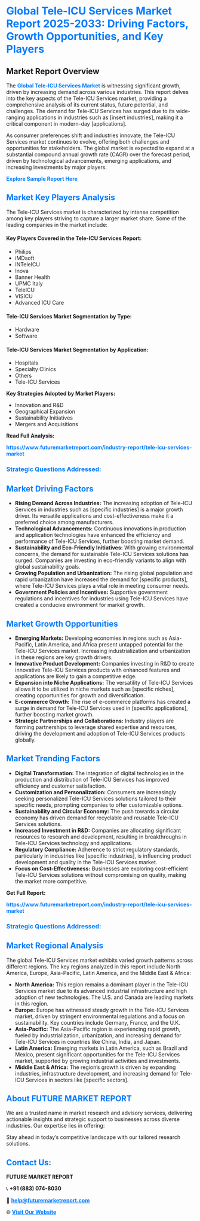 <h1 style="color: #007BFF;">Global Tele-ICU Services Market Report 2025-2033: Driving Factors, Growth Opportunities, and Key Players</h1>

<section id="overview">
<h2>Market Report Overview</h2>
<p>The <a href="https://www.futuremarketreport.com/industry-report/tele-icu-services-market" style="color: #007BFF; text-decoration: none;"><strong>Global Tele-ICU Services Market</strong></a> is witnessing significant growth, driven by increasing demand across various industries. This report delves into the key aspects of the Tele-ICU Services market, providing a comprehensive analysis of its current status, future potential, and challenges. The demand for Tele-ICU Services has surged due to its wide-ranging applications in industries such as [insert industries], making it a critical component in modern-day [applications].</p>
<p>As consumer preferences shift and industries innovate, the Tele-ICU Services market continues to evolve, offering both challenges and opportunities for stakeholders. The global market is expected to expand at a substantial compound annual growth rate (CAGR) over the forecast period, driven by technological advancements, emerging applications, and increasing investments by major players.</p>
</section>

<section id="overview">
<p><a href="https://www.futuremarketreport.com/request-sample/reportId=127112" style="color: #007BFF; text-decoration: none;"><strong>Explore Sample Report Here</strong></a></p>
</section>

<section id="key-players">
<h2 style="color: #007BFF;">Market Key Players Analysis</h2>
<p>The Tele-ICU Services market is characterized by intense competition among key players striving to capture a larger market share. Some of the leading companies in the market include:</p>
<h4>Key Players Covered in the Tele-ICU Services Report:</h4>
<ul><li>Philips</li><li>iMDsoft</li><li>INTeleICU</li><li>Inova</li><li>Banner Health</li><li>UPMC Italy</li><li>TeleICU</li><li>VISICU</li><li>Advanced ICU Care</li></ul>
<h4>Tele-ICU Services Market Segmentation by Type:</h4>
<ul><li>Hardware</li><li>Software</li></ul>

<h4>Tele-ICU Services Market Segmentation by Application:</h4>
<ul><li>Hospitals</li><li>Specialty Clinics</li><li>Others</li><li>Tele-ICU Services</li></ul>
<p><strong>Key Strategies Adopted by Market Players:</strong></p>
<ul>
<li>Innovation and R&D</li>
<li>Geographical Expansion</li>
<li>Sustainability Initiatives</li>
<li>Mergers and Acquisitions</li>
</ul>
</section>

<section>
<p><strong>Read Full Analysis: </strong></p><a href="https://www.futuremarketreport.com/industry-report/tele-icu-services-market" style="color: #007BFF; text-decoration: none;"><strong>https://www.futuremarketreport.com/industry-report/tele-icu-services-market</strong></a>
<h3 style="color: #007BFF;">Strategic Questions Addressed:</h3>
</section>

<section id="driving-factors">
<h2 style="color: #007BFF;">Market Driving Factors</h2>
<ul>
<li><strong>Rising Demand Across Industries:</strong> The increasing adoption of Tele-ICU Services in industries such as [specific industries] is a major growth driver. Its versatile applications and cost-effectiveness make it a preferred choice among manufacturers.</li>
<li><strong>Technological Advancements:</strong> Continuous innovations in production and application technologies have enhanced the efficiency and performance of Tele-ICU Services, further boosting market demand.</li>
<li><strong>Sustainability and Eco-Friendly Initiatives:</strong> With growing environmental concerns, the demand for sustainable Tele-ICU Services solutions has surged. Companies are investing in eco-friendly variants to align with global sustainability goals.</li>
<li><strong>Growing Population and Urbanization:</strong> The rising global population and rapid urbanization have increased the demand for [specific products], where Tele-ICU Services plays a vital role in meeting consumer needs.</li>
<li><strong>Government Policies and Incentives:</strong> Supportive government regulations and incentives for industries using Tele-ICU Services have created a conducive environment for market growth.</li>
</ul>
</section>

<section id="growth-opportunities">
<h2 style="color: #007BFF;">Market Growth Opportunities</h2>
<ul>
<li><strong>Emerging Markets:</strong> Developing economies in regions such as Asia-Pacific, Latin America, and Africa present untapped potential for the Tele-ICU Services market. Increasing industrialization and urbanization in these regions are key growth drivers.</li>
<li><strong>Innovative Product Development:</strong> Companies investing in R&D to create innovative Tele-ICU Services products with enhanced features and applications are likely to gain a competitive edge.</li>
<li><strong>Expansion into Niche Applications:</strong> The versatility of Tele-ICU Services allows it to be utilized in niche markets such as [specific niches], creating opportunities for growth and diversification.</li>
<li><strong>E-commerce Growth:</strong> The rise of e-commerce platforms has created a surge in demand for Tele-ICU Services used in [specific applications], further boosting market growth.</li>
<li><strong>Strategic Partnerships and Collaborations:</strong> Industry players are forming partnerships to leverage shared expertise and resources, driving the development and adoption of Tele-ICU Services products globally.</li>
</ul>
</section>

<section id="trending-factors">
<h2 style="color: #007BFF;">Market Trending Factors</h2>
<ul>
<li><strong>Digital Transformation:</strong> The integration of digital technologies in the production and distribution of Tele-ICU Services has improved efficiency and customer satisfaction.</li>
<li><strong>Customization and Personalization:</strong> Consumers are increasingly seeking personalized Tele-ICU Services solutions tailored to their specific needs, prompting companies to offer customizable options.</li>
<li><strong>Sustainability and Circular Economy:</strong> The push towards a circular economy has driven demand for recyclable and reusable Tele-ICU Services solutions.</li>
<li><strong>Increased Investment in R&D:</strong> Companies are allocating significant resources to research and development, resulting in breakthroughs in Tele-ICU Services technology and applications.</li>
<li><strong>Regulatory Compliance:</strong> Adherence to strict regulatory standards, particularly in industries like [specific industries], is influencing product development and quality in the Tele-ICU Services market.</li>
<li><strong>Focus on Cost-Effectiveness:</strong> Businesses are exploring cost-efficient Tele-ICU Services solutions without compromising on quality, making the market more competitive.</li>
</ul>
</section>

<section>
<p><strong>Get Full Report: </strong></p><a href="https://www.futuremarketreport.com/industry-report/tele-icu-services-market" style="color: #007BFF; text-decoration: none;"><strong>https://www.futuremarketreport.com/industry-report/tele-icu-services-market</strong></a>
<h3 style="color: #007BFF;">Strategic Questions Addressed:</h3>
</section>


<section id="regional-analysis">
<h2 style="color: #007BFF;">Market Regional Analysis</h2>
<p>The global Tele-ICU Services market exhibits varied growth patterns across different regions. The key regions analyzed in this report include North America, Europe, Asia-Pacific, Latin America, and the Middle East & Africa:</p>
<ul>
<li><strong>North America:</strong> This region remains a dominant player in the Tele-ICU Services market due to its advanced industrial infrastructure and high adoption of new technologies. The U.S. and Canada are leading markets in this region.</li>
<li><strong>Europe:</strong> Europe has witnessed steady growth in the Tele-ICU Services market, driven by stringent environmental regulations and a focus on sustainability. Key countries include Germany, France, and the U.K.</li>
<li><strong>Asia-Pacific:</strong> The Asia-Pacific region is experiencing rapid growth, fueled by industrialization, urbanization, and increasing demand for Tele-ICU Services in countries like China, India, and Japan.</li>
<li><strong>Latin America:</strong> Emerging markets in Latin America, such as Brazil and Mexico, present significant opportunities for the Tele-ICU Services market, supported by growing industrial activities and investments.</li>
<li><strong>Middle East & Africa:</strong> The region’s growth is driven by expanding industries, infrastructure development, and increasing demand for Tele-ICU Services in sectors like [specific sectors].</li>
</ul>
</section>

<footer>
<h2 style="color: #007BFF;">About FUTURE MARKET REPORT</h2>
<p>We are a trusted name in market research and advisory services, delivering actionable insights and strategic support to businesses across diverse industries. Our expertise lies in offering:</p>

<p>Stay ahead in today’s competitive landscape with our tailored research solutions.</p>

<h2 style="color: #007BFF;">Contact Us:</h2>
<p><strong>FUTURE MARKET REPORT</strong></p>
<p>📞 <strong>+91 (883) 074-8030</strong></p>
<p>📧 <strong><a href="mailto:help@futuremarketreport.com" style="color: #007BFF;">help@futuremarketreport.com</a></strong></p>
<p>🌐 <strong><a href="https://www.futuremarketreport.com/" style="color: #007BFF;">Visit Our Website</a></strong></p>
</footer>